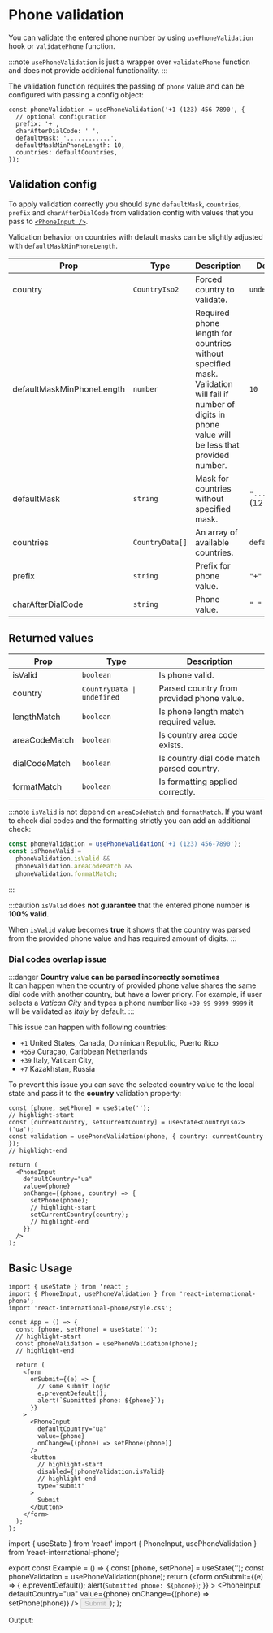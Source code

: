 # Phone validation

You can validate the entered phone number by using `usePhoneValidation` hook or `validatePhone` function.

:::note
`usePhoneValidation` is just a wrapper over `validatePhone` function and does not provide additional functionality.
:::

The validation function requires the passing of `phone` value and can be configured with passing a config object:

```tsx
const phoneValidation = usePhoneValidation('+1 (123) 456-7890', {
  // optional configuration
  prefix: '+',
  charAfterDialCode: ' ',
  defaultMask: '............',
  defaultMaskMinPhoneLength: 10,
  countries: defaultCountries,
});
```

## Validation config

To apply validation correctly you should sync `defaultMask`, `countries`, `prefix` and `charAfterDialCode` from validation config with values that you pass to [`<PhoneInput />`](/docs/Usage/PhoneInput#properties).

Validation behavior on countries with default masks can be slightly adjusted with `defaultMaskMinPhoneLength`.

| Prop                      | Type            | Description                                                                                                                                            | Default value               |
| ------------------------- | --------------- | ------------------------------------------------------------------------------------------------------------------------------------------------------ | --------------------------- |
| country                   | `CountryIso2`   | Forced country to validate.                                                                                                                            | `undefined`                 |
| defaultMaskMinPhoneLength | `number`        | Required phone length for countries without specified mask. Validation will fail if number of digits in phone value will be less that provided number. | `10`                        |
| defaultMask               | `string`        | Mask for countries without specified mask.                                                                                                             | `"............"` (12 chars) |
| countries                 | `CountryData[]` | An array of available countries.                                                                                                                       | `defaultCountries`          |
| prefix                    | `string`        | Prefix for phone value.                                                                                                                                | `"+"`                       |
| charAfterDialCode         | `string`        | Phone value.                                                                                                                                           | `" "`                       |

## Returned values

| Prop          | Type                                  | Description                                |
| ------------- | ------------------------------------- | ------------------------------------------ |
| isValid       | `boolean`                             | Is phone valid.                            |
| country       | <code>CountryData \| undefined</code> | Parsed country from provided phone value.  |
| lengthMatch   | `boolean`                             | Is phone length match required value.      |
| areaCodeMatch | `boolean`                             | Is country area code exists.               |
| dialCodeMatch | `boolean`                             | Is country dial code match parsed country. |
| formatMatch   | `boolean`                             | Is formatting applied correctly.           |

:::note
`isValid` is not depend on `areaCodeMatch` and `formatMatch`.
If you want to check dial codes and the formatting strictly you can add an additional check:

```ts
const phoneValidation = usePhoneValidation('+1 (123) 456-7890');
const isPhoneValid =
  phoneValidation.isValid &&
  phoneValidation.areaCodeMatch &&
  phoneValidation.formatMatch;
```

:::

:::caution
`isValid` does **not guarantee** that the entered phone number **is 100% valid**.<br/>

When `isValid` value becomes **true** it shows that the country was parsed from the provided phone value and has required amount of digits.
:::

### Dial codes overlap issue

:::danger
**Country value can be parsed incorrectly sometimes** <br/>
It can happen when the country of provided phone value shares the same dial code with another country, but have a lower priory. For example, if user selects a _Vatican City_ and types a phone number like `+39 99 9999 9999` it will be validated as _Italy_ by default.
:::

This issue can happen with following countries:

- `+1` United States, Canada, Dominican Republic, Puerto Rico
- `+559` Curaçao, Caribbean Netherlands
- `+39` Italy, Vatican City,
- `+7` Kazakhstan, Russia

To prevent this issue you can save the selected country value to the local state and pass it to the **country** validation property:

```tsx
const [phone, setPhone] = useState('');
// highlight-start
const [currentCountry, setCurrentCountry] = useState<CountryIso2>('ua');
const validation = usePhoneValidation(phone, { country: currentCountry });
// highlight-end

return (
  <PhoneInput
    defaultCountry="ua"
    value={phone}
    onChange={(phone, country) => {
      setPhone(phone);
      // highlight-start
      setCurrentCountry(country);
      // highlight-end
    }}
  />
);
```

## Basic Usage

```tsx
import { useState } from 'react';
import { PhoneInput, usePhoneValidation } from 'react-international-phone';
import 'react-international-phone/style.css';

const App = () => {
  const [phone, setPhone] = useState('');
  // highlight-start
  const phoneValidation = usePhoneValidation(phone);
  // highlight-end

  return (
    <form
      onSubmit={(e) => {
        // some submit logic
        e.preventDefault();
        alert(`Submitted phone: ${phone}`);
      }}
    >
      <PhoneInput
        defaultCountry="ua"
        value={phone}
        onChange={(phone) => setPhone(phone)}
      />
      <button
        // highlight-start
        disabled={!phoneValidation.isValid}
        // highlight-end
        type="submit"
      >
        Submit
      </button>
    </form>
  );
};
```

import { useState } from 'react'
import { PhoneInput, usePhoneValidation } from 'react-international-phone';

export const Example = () => {
const [phone, setPhone] = useState('');
const phoneValidation = usePhoneValidation(phone);
return (<form
onSubmit={(e) => {
e.preventDefault();
alert(`Submitted phone: ${phone}`);
}} >
<PhoneInput
defaultCountry="ua"
value={phone}
onChange={(phone) => setPhone(phone)}
/>
<button
disabled={!phoneValidation.isValid}
type="submit" >
Submit
</button></form>);
};

Output:

<div style={{ margin: "8px 0 24px" }}>
<Example />
</div>
